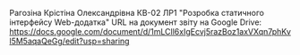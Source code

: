 Рагозіна Крістіна Олександрівна 
КВ-02
ЛР1 "Розробка статичного інтерфейсу Web-додатка"
URL на документ звіту на Google Drive: https://docs.google.com/document/d/1mLCll6xIgEcvj5razBoz1axVXqn7phKvl5M5aqaQeGg/edit?usp=sharing
